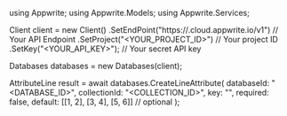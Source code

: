 using Appwrite;
using Appwrite.Models;
using Appwrite.Services;

Client client = new Client()
    .SetEndPoint("https://<REGION>.cloud.appwrite.io/v1") // Your API Endpoint
    .SetProject("<YOUR_PROJECT_ID>") // Your project ID
    .SetKey("<YOUR_API_KEY>"); // Your secret API key

Databases databases = new Databases(client);

AttributeLine result = await databases.CreateLineAttribute(
    databaseId: "<DATABASE_ID>",
    collectionId: "<COLLECTION_ID>",
    key: "",
    required: false,
    default: [[1, 2], [3, 4], [5, 6]] // optional
);